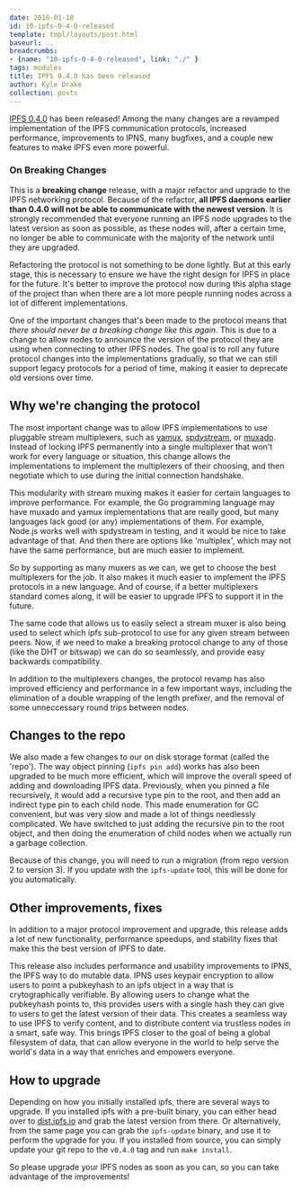```yaml
---
date: 2016-01-10
id: 10-ipfs-0-4-0-released
template: tmpl/layouts/post.html
baseurl: ..
breadcrumbs:
- {name: "10-ipfs-0-4-0-released", link: "./" }
tags: modules
title: IPFS 0.4.0 has been released
author: Kyle Drake
collection: posts
---
```


[IPFS 0.4.0](https://github.com/ipfs/go-ipfs/releases/tag/v0.4.0) has been
released! Among the many changes are a revamped implementation of the IPFS
communication protocols, increased performance, improvements to IPNS, many
bugfixes, and a couple new features to make IPFS even more powerful.

### On Breaking Changes

This is a **breaking change** release, with a major refactor and upgrade to the
IPFS networking protocol. Because of the refactor, **all IPFS daemons earlier
than 0.4.0 will not be able to communicate with the newest version**. It is
strongly recommended that everyone running an IPFS node upgrades to the latest
version as soon as possible, as these nodes will, after a certain time, no
longer be able to communicate with the majority of the network until they are
upgraded.

Refactoring the protocol is not something to be done lightly. But at this early
stage, this is necessary to ensure we have the right design for IPFS in place
for the future. It's better to improve the protocol now during this alpha stage
of the project than when there are a lot more people running nodes across a
lot of different implementations.

One of the important changes that's been made to the protocol means that *there
should never be a breaking change like this again*. This is due to a change to
allow nodes to announce the version of the protocol they are using when
connecting to other IPFS nodes. The goal is to roll any future protocol changes
into the implementations gradually, so that we can still support legacy
protocols for a period of time, making it easier to deprecate old versions over
time.

## Why we're changing the protocol

The most important change was to allow IPFS implementations to use pluggable
stream multiplexers, such as [yamux](https://github.com/hashicorp/yamux),
[spdystream](https://github.com/docker/spdystream), or
[muxado](https://github.com/inconshreveable/muxado). Instead of locking IPFS
permanently into a single multiplexer that won't work for every language or
situation, this change allows the implementations to implement the multiplexers
of their choosing, and then negotiate which to use during the initial connection
handshake.

This modularity with stream muxing makes it easier for certain languages to
improve performance. For example, the Go programming language may have muxado
and yamux implementations that are really good, but many languages lack good (or
any) implementations of them. For example, Node.js works well with spdystream in
testing, and it would be nice to take advantage of that. And then there are
options like 'multiplex', which may not have the same performance, but are much
easier to implement.

So by supporting as many muxers as we can, we get to choose the best
multiplexers for the job. It also makes it much easier to implement the IPFS
protocols in a new language. And of course, if a better multiplexers standard
comes along, it will be easier to upgrade IPFS to support it in the future.

The same code that allows us to easily select a stream muxer is also being
used to select which ipfs sub-protocol to use for any given stream between
peers. Now, if we need to make a breaking protocol change to any of those (like
the DHT or bitswap) we can do so seamlessly, and provide easy backwards
compatibility.

In addition to the multiplexers changes, the protocol revamp has also improved
efficiency and performance in a few important ways, including the elimination of
a double wrapping of the length prefixer, and the removal of some unneccessary
round trips between nodes.

## Changes to the repo

We also made a few changes to our on disk storage format (called the 'repo').
The way object pinning (`ipfs pin add`) works has also been upgraded to be much
more efficient, which will improve the overall speed of adding and downloading
IPFS data. Previously, when you pinned a file recursively, it would add a
recursive type pin to the root, and then add an indirect type pin to each child
node. This made enumeration for GC convenient, but was very slow and made a lot
of things needlessly complicated. We have switched to just adding the recursive
pin to the root object, and then doing the enumeration of child nodes when we
actually run a garbage collection.

Because of this change, you will need to run a migration (from repo version 2 to
version 3). If you update with the `ipfs-update` tool, this will be done for you
automatically.

## Other improvements, fixes

In addition to a major protocol improvement and upgrade, this release adds a lot
of new functionality, performance speedups, and stability fixes that make this
the best version of IPFS to date.

This release also includes performance and usability improvements to IPNS, the
IPFS way to do mutable data. IPNS uses keypair encryption to allow users to
point a pubkeyhash to an ipfs object in a way that is crytographically
verifiable. By allowing users to change what the pubkeyhash points to, this
provides users with a single hash they can give to users to get the latest
version of their data. This creates a seamless way to use IPFS to verify
content, and to distribute content via trustless nodes in a smart, safe way.
This brings IPFS closer to the goal of being a global filesystem of data, that
can allow everyone in the world to help serve the world's data in a way that
enriches and empowers everyone.

## How to upgrade

Depending on how you initially installed ipfs, there are several ways to
upgrade. If you installed ipfs with a pre-built binary, you can either head over
to [dist.ipfs.io](https://dist.ipfs.io/#go-ipfs) and grab the latest version
from there. Or alternatively, from the same page you can grab the `ipfs-update`
binary, and use it to perform the upgrade for you. If you installed from source,
you can simply update your git repo to the `v0.4.0` tag and run `make install`.

So please upgrade your IPFS nodes as soon as you can, so you can take advantage
of the improvements!
